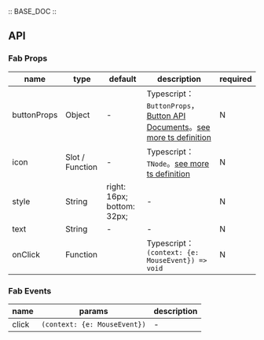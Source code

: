 :: BASE_DOC ::

## API

### Fab Props

name | type | default | description | required
-- | -- | -- | -- | --
buttonProps | Object | - | Typescript：`ButtonProps`，[Button API Documents](./button?tab=api)。[see more ts definition](https://github.com/Tencent/tdesign-mobile-vue/tree/develop/src/fab/type.ts) | N
icon | Slot / Function | - | Typescript：`TNode`。[see more ts definition](https://github.com/Tencent/tdesign-mobile-vue/blob/develop/src/common.ts) | N
style | String | right: 16px; bottom: 32px; | \- | N
text | String | - | \- | N
onClick | Function |  | Typescript：`(context: {e: MouseEvent}) => void`<br/> | N

### Fab Events

name | params | description
-- | -- | --
click | `(context: {e: MouseEvent})` | \-
